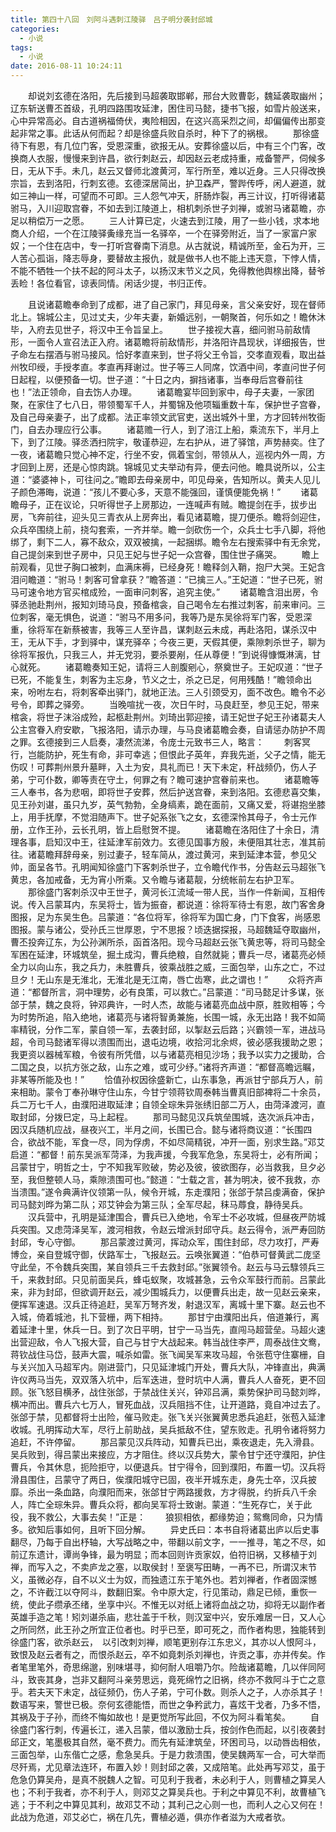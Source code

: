 ```yaml
---
title: 第四十八回　刘阿斗遇刺江陵驿　吕子明分袭封邱城
categories:
  - 小说
tags:
  - 小说
date: 2016-08-11 10:24:11
---
```

　　却说刘玄德在洛阳，先后接到马超袭取邯郸，邢台大败曹彰，魏延袭取幽州；辽东斩送曹丕首级，孔明四路围攻延津，困住司马懿，捷书飞报，如雪片般送来，心中异常高必。自古道祸福倚伏，夷险相因，在这兴高采烈之间，却偏偏传出那变起非常之事。此话从何而起？却是徐盛兵败自杀时，种下了的祸根。<!-- more -->
　　那徐盛待下有恩，有几位门客，受恩深重，欲报无从。安葬徐盛以后，中有三个门客，改换商人衣服，慢慢来到许昌，欲行刺赵云，却因赵云老成持重，戒备警严，伺候多日，无从下手。未几，赵云又督师北渡黄河，军行所至，难以近身。三人只得改换宗旨，去到洛阳，行刺玄德。玄德深居简出，护卫森严，警跸传呼，闲人避道，就如三神山一样，可望而不可即。三人怨气冲天，肝肠炸裂，再三计议，打听得诸葛驸马，入川迎取宫眷，不如去到江陵道上，相机刺杀世子刘禅，或驸马诸葛瞻，亦足以稍偿万一之愿。
　　三人计算已定，火速去到江陵，用了一些小钱，求本地商人介绍，一个在江陵驿夤缘充当一名驿卒，一个在驿旁附近，当了一家富户家奴；一个住在店中，专一打听宫眷南下消息。从古就说，精诚所至，金石为开，三人苦心孤诣，降志辱身，要替故主报仇，就是做书人也不能上违天意，下悖人情，不能不牺牲一个扶不起的阿斗太子，以扬汉末节义之风，免得教他舆榇出降，替爷丢睑！各位看官，谅表同情。闲话少提，书归正传。

　　且说诸葛瞻奉命到了成都，进了自己家门，拜见母亲，言父亲安好，现在督师北上。锦城公主，见过丈夫，少年夫妻，新婚远别，一朝聚首，何乐如之！瞻休沐毕，入府去见世子，将汉中王令旨呈上。
　　世子接视大喜，细问驸马前敌情形，一面令人宣召法正入府。诸葛瞻将前敌情形，并洛阳许昌现状，详细报告，世子命左右摆酒与驸马接风。恰好孝直来到，世子将父王令旨，交孝直观看，取出益州牧印绶，手授孝直。孝直再拜谢过。世子等三人同席，饮酒中间，孝直问世子何日起程，以便预备一切。世子道：“十日之内，摒挡诸事，当奉母后宫眷前往也！”法正领命，自去饬人办理。
　　诸葛瞻宴毕回到家中，母子夫妻，一家团聚，在家住了七八日，带领蜀军千人，并蜀锦及他项辎重数十车，保护世子宫眷，及自己母亲妻子，出了成都。法正率领文武官吏，送出城外十里，方才回转州牧衙门，自去办理应行公事。
　　诸葛赡一行人，到了涪江上船，乘流东下，半月上下，到了江陵。驿丞洒扫院宇，敬谨恭迎，左右护从，进了驿馆，声势赫奕。住了一夜，诸葛瞻只觉心神不定，行坐不安，佩着宝剑，带领从人，巡视内外一周，方才回到上房，还是心惊肉跳。锦城见丈夫举动有异，便去问他。瞻具说所以，公主道：“婆婆神卜，可往问之。”瞻即去母亲房中，叩见母亲，告知所以。黄夫人见儿子颜色滞晦，说道：“孩儿不要心多，天意不能强回，谨慎便能免祸！”
　　诸葛瞻母子，正在议论，只听得世子上房那边，一连喊声有贼。瞻提剑在手，拔步出房，飞奔前往，迎头见三青衣从上房奔出，看见诸葛瞻，提刀便杀。瞻将剑迎住，众兵卒围绕上前，挠勾套索，一齐并举。瞻一剑砍伤一个，众兵士七手八脚，将他绑了，剩下二人，寡不敌众，双双被擒，一起捆绑。瞻令左右搜索驿中有无余党，自己提剑来到世子房中，只见王妃与世子妃一众宫眷，围住世子痛哭。
　　瞻上前观看，见世子胸口被刺，血满床褥，已经身死！瞻释剑入鞘，抱尸大哭。王妃含泪问瞻道：“驸马！刺客可曾拿获？”瞻答道：“已擒三人。”王妃道：“世子已死，驸马可速令地方官买棺成殓，一面审问刺客，追究主使。”
　　诸葛瞻含泪出房，令驿丞驰赴荆州，报知刘琦马良，预备棺衾，自己喝令左右推过刺客，前来审问。三位刺客，毫无惧色，说道：“驸马不用多问，我等乃是东吴徐将军门客，受恩深重，徐将军在新蔡被害，我等三人至许昌，谋刺赵云未成，再赴洛阳，谋杀汉中王，无从下手，才到驿中，谋充驿卒；今夜三更，天假其便，乘隙刺杀世子，聊为徐将军报仇，只我三人，并无党羽，要杀要剐，任从尊便！”到说得慷慨淋漓，甘心就死。
　　诸葛瞻奏知王妃，请将三人剖腹剜心，祭奠世子。王妃叹道：“世子已死，不能复生，刺客为主忘身，节义之士，杀之已足，何用残酷！”瞻领命出来，吩咐左右，将刺客牵出驿门，就地正法。三人引颈受刃，面不改色。瞻令不必号令，即葬之驿旁。
　　当晚喧扰一夜，次日午时，马良赶至，参见王妃，带来棺衾，将世子沫浴成殓，起柩赴荆州。刘琦出郭迎接，请王妃世子妃王孙诸葛夫人公主宫眷入府安歇，飞报洛阳，请示办理，与马良诸葛瞻会奏，自请惩办防护不周之罪。玄德接到三人启奏，凄然流涕，令庞士元致书三人，略言：
　　刺客冥行，岂能防护，死生有命，非可幸逃；但恨此子英年，弃我先逝，父子之情，能无伤叹！可葬荆州景升墓畔，入土为安，具礼而已！天下未定，秆战频仍，伤人子弟，宁可仆数，卿等责在守土，何罪之有？瞻可速护宫眷前来也。
　　诸葛瞻等三人奉书，各为悲咽，即将世子安葬，然后护送宫眷，来到洛阳。玄德悲喜交集，见王孙刘谌，虽只九岁，英气勃勃，全身缟素，跪在面前，又痛又爱，将谌抱坐膝上，用手抚摩，不觉泪随声下。世子妃系张飞之女，玄德深怜其母子，令士元作册，立作王孙，云长孔明，皆上启慰贺不提。
　　诸葛瞻在洛阳住了十余日，清理各事，启知汉中王，往延津军前效力。玄德见国事方殷，未便阻其壮志，准其前往。诸葛瞻拜辞母亲，别过妻子，轻车简从，渡过黄河，来到延津本营，参见父帅，面呈各节。孔明闻知徐盛门下客刺杀世子，立令瞻代作书，分告赵云马超张飞黄忠，各加戒备，无为宵小所乘。又令瞻与诸葛靓，分统帐前左右护卫军。
　　那徐盛门客刺杀汉中王世子，黄河长江流域一带人民，当作一件新闻，互相传说。传入吕蒙耳内，东吴将士，皆为振奋，都说道：徐将军待士有恩，故门客舍身图报，足为东吴生色。吕蒙道：“各位将军，徐将军为国亡身，门下食客，尚感恩图报。蒙与诸公，受孙氏三世厚恩，宁不思报？顷迭据探报，马超魏延夺取幽州，曹丕投奔辽东，为公孙渊所杀，函首洛阳。现今马超赵云张飞黄忠等，将司马懿全军困在延津，环城筑垒，掘土成沟，曹兵绝粮，自然就毙；曹兵一尽，诸葛亮必倾全力以向山东，我之兵力，未胜曹兵，彼乘战胜之威，三面包举，山东之亡，不过旦夕！无山东是无淮北，无淮北是无江南，唇亡齿寒，此之谓也！”
　　众将齐声道：“都督所言，洞中理势，必有良策，可以救亡。”吕蒙道：“司马懿足计多谋，张郃于禁，魏之良将，钟邓典许，一时人杰，故能与诸葛亮血战中原，胜败相等；今为时势所追，陷入绝地，诸葛亮与诸将智勇兼施，长围一城，永无出路！我不如简率精锐，分作二军，蒙自领一军，去袭封邱，以掣赵云后路；兴霸领一军，进战马超，令司马懿诸军得以溃围而出，退屯边境，收拾河北余烬，彼必感我援助之恩；我更资以器械军粮，令彼有所凭借，以与诸葛亮相见沙场；我予以实力之援助，合二国之良，以抗方张之敌，山东之难，或可少纾。”诸将齐声道：“都督高瞻远瞩，非某等所能及也！”
　　恰值孙权因徐盛新亡，山东事急，再派甘宁部兵万人，前来相助。蒙令丁奉孙琳守住山东，今甘宁领蒋钦周泰韩当曹真旧部裨将二十余员，兵二万七千人，由濮阳进取延津；自领全琮朱异张绣旧部二万人，由菏泽渡河，直取封邱，分拨巳定，马上起程。
　　那司马懿见汉兵筑垒围城，迭次派兵冲击，因汉兵随机应战，昼夜兴工，半月之间，长围已合。懿与诸将商议道：“长围四合，欲战不能，军食一尽，同为俘虏，不如尽简精锐，冲开一面，别求生路。”邓艾启道：“都督！前东吴派军菏泽，为我声援，今我军危急，东吴将士，必有所闻；吕蒙甘宁，明哲之士，宁不知我军败破，势必及彼，彼欲图存，必当救我，旦夕必至，我但整顿人马，乘隙溃围可也。”懿道：“士载之言，甚为明决，彼不我救，亦当溃围。”遂令典满许仪领第一队，候令开城，东走濮阳；张郃于禁吕虔满奋，保护司马懿刘晔为第二队；邓艾钟会为第三队；全军尽起，秣马蓐食，静待吴兵。
　　汉兵营中，孔明是延津围合，曹兵已入绝地，令军士不必攻城，但昼夜严防城兵突围。又虑菏泽吴军，渡河相救，令赵云增派封邱守兵。赵云得令，派严寿回防封邱，专心守御。
　　那吕蒙渡过黄河，挥动众军，围住封邱，尽力攻打，严寿博佥，亲自登城守御，伏路军士，飞报赵云。云唤张翼道：“伯恭可督黄武二庞坚守此垒，不令魏兵突围，某自领兵三千去救封邱。”张翼领令。赵云与马云騄领兵三千，来救封邱。只见前面吴兵，蜂屯蚁聚，攻城甚急，云令众军鼓行而前。吕蒙此来，非为封邱，但欲调开赵云，减少围城兵力，以便曹兵出走，故一见赵云亲来，便挥军速退。汉兵正待追赶，吴军万弩齐发，射退汉军，离城十里下寨。赵云也不入城，倚着城池，扎下营栅，两下相持。
　　那甘宁由濮阳出兵，倍道兼行，离着延津十里，休兵一日。到了次日平明，甘宁一马当先，直闯马超营垒。马超火速出营迎敌，令人飞报大营，自己与甘宁大战起来。韩当战住李严，周泰战住文鸯，蒋钦战住马岱，鼓声大震，喊杀如雷。张飞闻吴军来攻马超，令张苞守住寨栅，自与关兴加入马超军内。刚进营门，只见延津城门开处，曹兵大队，冲锋直出，典满许仪两马当先，双双落入坑中，后军迭进，登时坑中人满，曹兵人人奋死，更不回顾。张飞怒目横矛，战住张郃，于禁战住关兴，钟邓吕满，乘势保护司马懿刘晔，横冲而出。曹兵六七万人，冒死血战，汉兵阻挡不住，让开道路，竟自冲过去了。张郃于禁，见都督将士出险，催马败走。张飞关兴张翼黄忠悉兵追赶，张苞入延津收城。孔明挥动大军，尽行上前助战，吴兵抵敌不住，望东败走。孔明令诸将努力追赶，不许停留。
　　那吕蒙见汉兵阵动，知曹兵已出，乘夜退走，先入滑县。吴兵败到，得吕蒙出来接应，方才阻住。终以汉兵势大，蒙令甘宁还守濮阳，护住曹兵，令其休息，扼险拒守，以便退兵。甘宁得令，回到濮阳，布置一切。汉兵将滑县围住，吕蒙守了两日，俟濮阳城守已固，夜半开城东走，身先士卒，汉兵披靡。杀出一条血路，向濮阳而来，张郃甘宁两路援救，方才得脱，约折兵八千余人，阵亡全琮朱异。曹兵众将，都向吴军将士致谢。蒙道：“生死存亡，关于此役，我不救公，大事去矣！”正是：
　　狼狈相依，都缘势迫；鸳鸯同命，只为情多。欲知后事如何，且听下回分解。
　　异史氏曰：本书自将诸葛出庐以后史事翻尽，乃每于自出杼轴，大写战略之中，带翻以前文字，一一推寻，笔之不尽，如前辽东遗计，谭尚争锋，最为明显；而本回则许贡家奴，伯符旧祸，又移植于刘禅，而写入之，不卖庐龙之塞，以取侯封！至褒写田畴，一再不已，所谓汉末节义，虽微必存，自不以义士为奴，而独遗江东于笔外也。若刘禅者，作者固深憾之，不许截江以夺阿斗，数翻旧案。令中原大定，行见策动，鼎足已倾，重恢一统，使此子缵承丕绪，坐享中兴。不惟无以对纸上诸将血战之功，抑将无以副作者英雄手造之笔！矧刘谌杀庙，悲壮盖于千秋，则汉室中兴，安乐难居一日，又人心之所同然，此王孙之所宜正位者也。时乎已至，即可死之，而作者构思，独能转到徐盛门客，欲杀赵云，　以引改刺刘禅，顺笔更别存江东忠义，其亦以人恨阿斗，致恨及赵云者有之，而恨杀赵云，卒不如竟刺杀刘禅也，许贡之事，亦并传矣。作者笔里笔外，奇思绵邈，别味堪寻，抑何耐人咀嚼乃尔。险哉诸葛瞻，几以伴同阿斗，致丧其身，岂非又翻阿斗亲劳思远，竟死绵竹之旧祸，终亦不救阿斗于亡之意乎。若夫天下未定，战征频仍，伤人子弟，宁可仆数。则杀人之子，人亦杀其子！数语写来，警世已极。奈何玄德能悟，而世之争矜武力，喜炫干戈者，乃多不悟，其祸及于子孙，而终不悔如故也！是更觉所写此回，不仅为阿斗看笔矣。
　　自徐盛门客行刺，传遍长江，递入吕蒙，借以激励士兵，按剑作色而起，以引夜袭封邱正文，笔墨极其自然，毫不费力。而先有延津筑垒，环困司马，以动唇齿相依，三面包举，山东偕亡之感，愈急吴兵。于是力救溃围，使吴魏两军一合，可大举而尽歼焉，尤见章法连环，布置入妙！则封邱之袭，又成陪笔。此处再写邓艾，虽于危急仍算吴舟，是真不脱魏人之智。可见利于我者，未必利于人，则曹植之算吴人也；不利于我者，亦不利于人，则邓艾之算吴兵也。于利之中算见不利，故曹植飞逃；于不利之中算见其利，故邓艾不动；其利己之心则一也，而利人之心又何在！此战为危道，邓艾必亡，祸在几先，曹植必遁，俱亦作者滋为大戒者欤。
